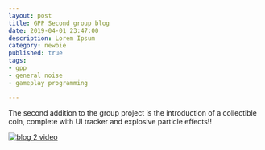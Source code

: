 ```yaml
---
layout: post
title: GPP Second group blog
date: 2019-04-01 23:47:00
description: Lorem Ipsum
category: newbie
published: true
tags: 
- gpp
- general noise
- gameplay programming

---
```

The second addition to the group project is the introduction of a collectible coin, complete with UI tracker and explosive particle effects!!

[![blog 2 video](http://img.youtube.com/vi/g5zNsRblmcs/0.jpg)](https://youtu.be/BTYKypYC_fI "GPP Group 2")